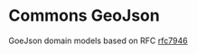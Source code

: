 # Commons GeoJson

GoeJson domain models based on RFC [rfc7946](https://datatracker.ietf.org/doc/html/rfc7946)

